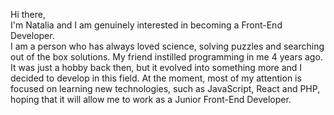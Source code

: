 Hi there, <br>
I'm Natalia and I am genuinely interested in becoming a Front-End Developer.<br> 
I am a person who has always loved science, solving puzzles and searching out of the box solutions. My friend instilled programming in me 4 years ago. It was just a hobby back then, but it evolved into something more and I decided to develop in this field. At the moment, most of my attention is focused on learning new technologies, such as JavaScript, React and PHP, hoping that it will allow me to work as a Junior Front-End Developer. 




<!--
**sosnierz/sosnierz** is a ✨ _special_ ✨ repository because its `README.md` (this file) appears on your GitHub profile.
